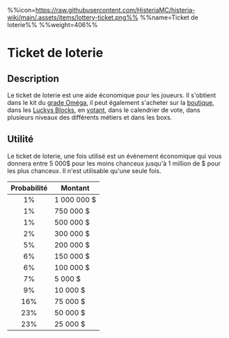 %%icon=https://raw.githubusercontent.com/HisteriaMC/histeria-wiki/main/.assets/items/lottery-ticket.png%%
%%name=Ticket de loterie%%
%%weight=406%%

# Ticket de loterie

## Description
Le ticket de loterie est une aide économique pour les joueurs. Il s'obtient dans le kit du [grade Oméga](https://shop.histeria.fr/category/grade-a-vie-bedrock), il peut également s'acheter sur la [boutique](https://shop.histeria.fr/category/grade-a-vie-bedrock), dans les [Luckys Blocks](https://histeria.fr/wiki/blocs/lucky-block), en [votant](https://minecraftpocket-servers.com/server/82450/vote), dans le calendrier de vote, dans plusieurs niveaux des différents métiers et dans les boxs.

## Utilité 
Le ticket de loterie, une fois utilisé est un évènement économique qui vous donnera entre 5 000$ pour les moins chanceux jusqu'à 1 million de $ pour les plus chanceux. Il n'est utilisable qu'une seule fois.

| Probabilité     | Montant      | 
|:---------------:|--------------|
| 1%              | 1 000 000 $  |
| 1%              | 750 000 $    |
| 1%              | 500 000 $    |
| 2%              | 300 000 $    |
| 5%              | 200 000 $    |
| 6%              | 150 000 $    |
| 6%              | 100 000 $    |
| 7%              | 5 000 $      |
| 9%              | 10 000 $     |
| 16%             | 75 000 $     |
| 23%             | 50 000 $     |
| 23%             | 25 000 $     |

